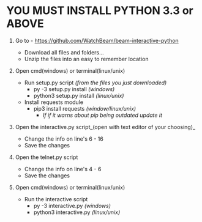 # YOU MUST INSTALL PYTHON 3.3 or ABOVE

1. Go to - https://github.com/WatchBeam/beam-interactive-python
    * Download all files and folders... 
    * Unzip the files into an easy to remember location

2. Open cmd(windows) or terminal(linux/unix)
    * Run setup.py script _(from the files you just downloaded)_
        * py -3 setup.py install _(windows)_
        * python3 setup.py install _(linux/unix)_
    * Install requests module
         * pip3 install requests _(window/linux/unix)_
            * _If if it warns about pip being outdated update it_

3. Open the interactive.py script_(open with text editor of your choosing)_
   * Change the info on line's 6 - 16
   * Save the changes

4. Open the telnet.py script
   * Change the info on line's 4 - 6
   * Save the changes

5. Open cmd(windows) or terminal(linux/unix)
   * Run the interactive script
      * py -3 interactive.py _(windows)_
      * python3 interactive.py _(linux/unix)_

